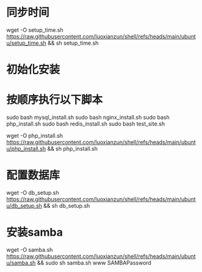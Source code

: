 
# 同步时间
wget -O setup_time.sh https://raw.githubusercontent.com/luoxianzun/shell/refs/heads/main/ubuntu/setup_time.sh && sh setup_time.sh

# 初始化安装
# 按顺序执行以下脚本
sudo bash mysql_install.sh
sudo bash nginx_install.sh
sudo bash php_install.sh
sudo bash redis_install.sh
sudo bash test_site.sh

wget -O php_install.sh https://raw.githubusercontent.com/luoxianzun/shell/refs/heads/main/ubuntu/php_install.sh && sh php_install.sh

# 配置数据库
wget -O db_setup.sh https://raw.githubusercontent.com/luoxianzun/shell/refs/heads/main/ubuntu/db_setup.sh && sh db_setup.sh

# 安装samba
wget -O samba.sh https://raw.githubusercontent.com/luoxianzun/shell/refs/heads/main/ubuntu/samba.sh && sudo sh samba.sh www SAMBAPassword